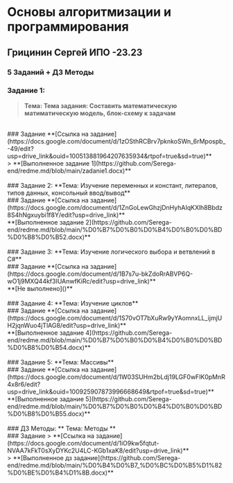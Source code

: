 # Основы алгоритмизации и программирования
## Грицинин Сергей ИПО -23.23
### 5 Заданий + ДЗ Методы


### Задание 1:
>  **Тема: Тема задания: Составить математическую матиматическую модель, блок-схему к задачам**
<br>
### Задание
**[Ссылка на задание](https://docs.google.com/document/d/1zOSthRCBrv7pknkoSWn_6rMpospb_-49/edit?usp=drive_link&ouid=100513881964207635934&rtpof=true&sd=true)**
<br>
>  **[Выполненное задaние 1](https://github.com/Serega-end/redme.md/blob/main/zadanie1.docx)**
<br>
<br>
### Задание 2:
**Тема: Изучение переменных и констант, литералов, типов данных, консольный ввод/вывод**
<br>
### Задание
**[Ссылка на задание](https://docs.google.com/document/d/1ZnGoLewGhzjDnHyhAIqKXlh8Bbdz8S4hNgxuybi1f8Y/edit?usp=drive_link)**
<br>
**[Выполненное задaние 2](https://github.com/Serega-end/redme.md/blob/main/%D0%B7%D0%B0%D0%B4%D0%B0%D0%BD%D0%B8%D0%B52.docx)**
<br>
<br>
### Задание 3:
**Тема: Изучение логического выбора и ветвлений в C#**
<br>
### Задание
**[Ссылка на задание](https://docs.google.com/document/d/1B7s7u-bkZdoRrABVP6Q-wO1j9MXQ44kf3IUAnwfKiRc/edit?usp=drive_link)**
<br>
**[Не выполнено]()**
<br>
<br>
### Задание 4:
**Тема: Изучение циклов**
<br>
### Задание
**[Ссылка на задание](https://docs.google.com/document/d/1S70vOT7bXuRw9yYAomnxLL_ijmjUH2jqnWuo4jTlAG8/edit?usp=drive_link)**
<br>
**[Выполненное задaние 4](https://github.com/Serega-end/redme.md/blob/main/%D0%B7%D0%B0%D0%B4%D0%B0%D0%BD%D0%B8%D0%B54.docx)**
<br>
<br>
### Задание 5:
**Тема: Массивы**
<br>
### Задание
**[Ссылка на задание](https://docs.google.com/document/d/1W03SUHm2bLdj19LGF0wFlK0pMnR4x8r6/edit?usp=drive_link&ouid=100925907873996668649&rtpof=true&sd=true)**
<br>
**[Выполненное задaние 5](https://github.com/Serega-end/redme.md/blob/main/%D0%B7%D0%B0%D0%B4%D0%B0%D0%BD%D0%B8%D0%B55.docx)**
<br>
<br>
### ДЗ Методы:
** Тема: Методы **
<br>
### Задание
> **[Ссылка на задание](https://docs.google.com/document/d/1iO9kw5fqtut-NVAA7kFkT0sXyDYKc2U4LC-KGb1xaK8/edit?usp=drive_link)**
<br>
> **[Выполненное дз задание](https://github.com/Serega-end/redme.md/blob/main/%D0%B4%D0%B7_%D0%BC%D0%B5%D1%82%D0%BE%D0%B4%D1%8B.docx)**
<br>
